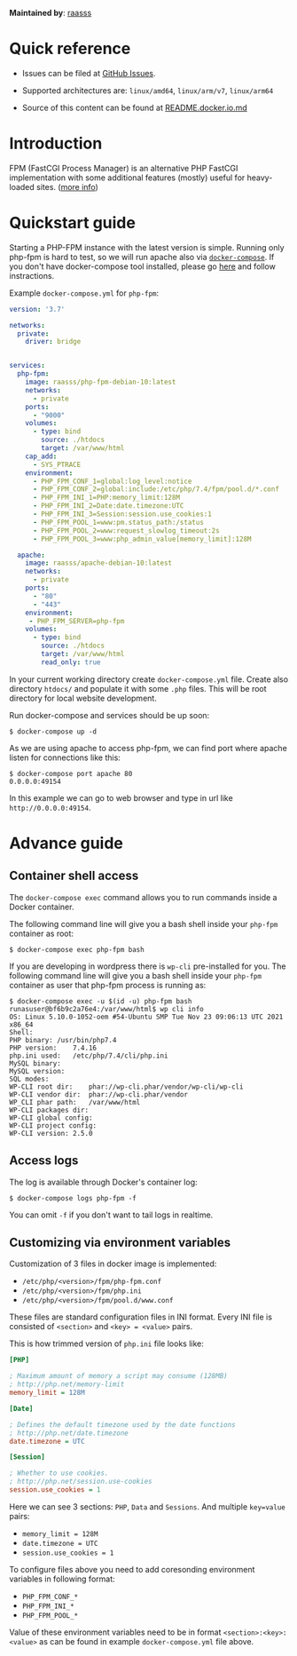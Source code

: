 **Maintained by**: [raasss](https://github.com/raasss/)


# Quick reference

-	Issues can be filed at [GitHub Issues](https://github.com/raasss/docker-php-fpm-debian-10/issues).

-	Supported architectures are: `linux/amd64`, `linux/arm/v7`, `linux/arm64` 

-	Source of this content can be found at [README.docker.io.md](https://github.com/raasss/docker-php-fpm-debian-10/blob/main/README.docker.io.md)

# Introduction

FPM (FastCGI Process Manager) is an alternative PHP FastCGI implementation with some additional features (mostly) useful for heavy-loaded sites. ([more info](https://www.php.net/manual/en/install.fpm.php))

# Quickstart guide

Starting a PHP-FPM instance with the latest version is simple. Running only php-fpm is hard to test, so we will run apache also via [`docker-compose`](https://github.com/docker/compose). If you don't have docker-compose tool installed, please go [here](https://docs.docker.com/compose/install/) and follow instractions.

Example `docker-compose.yml` for `php-fpm`:

```yaml
version: '3.7'

networks:
  private:
    driver: bridge


services:
  php-fpm:
    image: raasss/php-fpm-debian-10:latest
    networks:
      - private
    ports:
      - "9000"
    volumes:
      - type: bind
        source: ./htdocs
        target: /var/www/html
    cap_add:
      - SYS_PTRACE
    environment:
      - PHP_FPM_CONF_1=global:log_level:notice
      - PHP_FPM_CONF_2=global:include:/etc/php/7.4/fpm/pool.d/*.conf
      - PHP_FPM_INI_1=PHP:memory_limit:128M
      - PHP_FPM_INI_2=Date:date.timezone:UTC
      - PHP_FPM_INI_3=Session:session.use_cookies:1
      - PHP_FPM_POOL_1=www:pm.status_path:/status
      - PHP_FPM_POOL_2=www:request_slowlog_timeout:2s
      - PHP_FPM_POOL_3=www:php_admin_value[memory_limit]:128M

  apache:
    image: raasss/apache-debian-10:latest
    networks:
      - private
    ports:
      - "80"
      - "443"
    environment:
     - PHP_FPM_SERVER=php-fpm
    volumes:
      - type: bind
        source: ./htdocs
        target: /var/www/html
        read_only: true
```

In your current working directory create `docker-compose.yml` file. Create also directory `htdocs/` and populate it with some `.php` files. This will be root directory for local website development.

Run docker-compose and services should be up soon:

```console
$ docker-compose up -d
```

As we are using apache to access php-fpm, we can find port where apache listen for connections like this:

```console
$ docker-compose port apache 80
0.0.0.0:49154
```

In this example we can go to web browser and type in url like `http://0.0.0.0:49154`.

# Advance guide

## Container shell access

The `docker-compose exec` command allows you to run commands inside a Docker container.

The following command line will give you a bash shell inside your `php-fpm` container as root:

```console
$ docker-compose exec php-fpm bash
```

If you are developing in wordpress there is `wp-cli` pre-installed for you. The following command line will give you a bash shell inside your `php-fpm` container as user that php-fpm process is running as:

```console
$ docker-compose exec -u $(id -u) php-fpm bash
runasuser@bf6b9c2a76e4:/var/www/html$ wp cli info
OS:	Linux 5.10.0-1052-oem #54-Ubuntu SMP Tue Nov 23 09:06:13 UTC 2021 x86_64
Shell:	
PHP binary:	/usr/bin/php7.4
PHP version:	7.4.16
php.ini used:	/etc/php/7.4/cli/php.ini
MySQL binary:	
MySQL version:	
SQL modes:	
WP-CLI root dir:	phar://wp-cli.phar/vendor/wp-cli/wp-cli
WP-CLI vendor dir:	phar://wp-cli.phar/vendor
WP_CLI phar path:	/var/www/html
WP-CLI packages dir:	
WP-CLI global config:	
WP-CLI project config:	
WP-CLI version:	2.5.0

```

## Access logs

The log is available through Docker's container log:

```console
$ docker-compose logs php-fpm -f
```

You can omit `-f` if you don't want to tail logs in realtime.

## Customizing via environment variables

Customization of 3 files in docker image is implemented:

- `/etc/php/<version>/fpm/php-fpm.conf`
- `/etc/php/<version>/fpm/php.ini`
- `/etc/php/<version>/fpm/pool.d/www.conf`

These files are standard configuration files in INI format. Every INI file is consisted of `<section>` and `<key> = <value>` pairs.

This is how trimmed version of `php.ini` file looks like:

```ini
[PHP]

; Maximum amount of memory a script may consume (128MB)
; http://php.net/memory-limit
memory_limit = 128M

[Date]

; Defines the default timezone used by the date functions
; http://php.net/date.timezone
date.timezone = UTC

[Session]

; Whether to use cookies.
; http://php.net/session.use-cookies
session.use_cookies = 1
```

Here we can see 3 sections: `PHP`, `Data` and `Sessions`. And multiple `key=value` pairs:

- `memory_limit = 128M`
- `date.timezone = UTC`
- `session.use_cookies = 1`


To configure files above you need to add coresonding environment variables in following format:

- `PHP_FPM_CONF_*`
- `PHP_FPM_INI_*`
- `PHP_FPM_POOL_*`

Value of these environment variables need to be in format `<section>:<key>:<value>` as can be found in example `docker-compose.yml` file above.